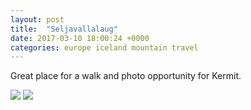 ```yaml
---
layout: post
title:  "Seljavallalaug"
date: 2017-03-10 18:00:24 +0000
categories: europe iceland mountain travel
---
```


Great place for a walk and photo opportunity for Kermit.

<img src="https://sa220030efa07d.blob.core.windows.net/images/2019/07/img_20170311_131814.jpg">

<img src="https://sa220030efa07d.blob.core.windows.net/images/2019/07/img_20170311_122034.jpg">
